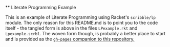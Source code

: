 ** Literate Programming Example

This is an example of Literate Programming using Racket's `scribble/lp`
module. The only reason for this README.md is to point you to the
code itself - the tangled form is above in the files
`LPexample.rkt` and `Lpexample.scrbl`. The woven form though, is
probably a better place to start and is provided as the [`gh-pages`
companion to this repository.](http://brudgers.github.io/LiterateProgrammingExample/)

